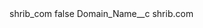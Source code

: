 <?xml version="1.0" encoding="UTF-8"?>
<CustomMetadata xmlns="http://soap.sforce.com/2006/04/metadata" xmlns:xsi="http://www.w3.org/2001/XMLSchema-instance" xmlns:xsd="http://www.w3.org/2001/XMLSchema">
    <label>shrib_com</label>
    <protected>false</protected>
    <values>
        <field>Domain_Name__c</field>
        <value xsi:type="xsd:string">shrib.com</value>
    </values>
</CustomMetadata>
